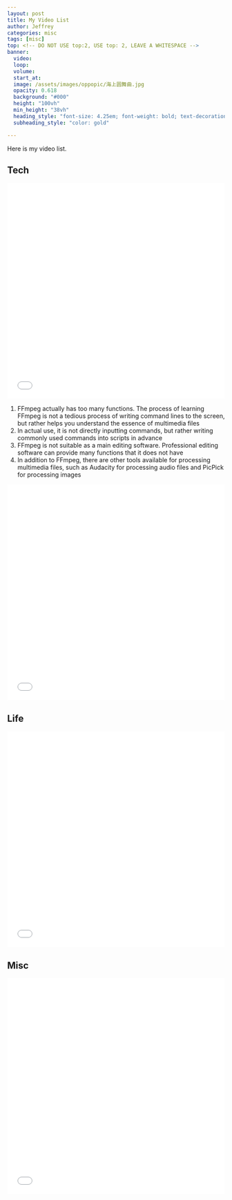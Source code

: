 ```yaml
---
layout: post
title: My Video List
author: Jeffrey
categories: misc
tags: [misc]
top: <!-- DO NOT USE top:2, USE top: 2, LEAVE A WHITESPACE -->
banner:
  video:
  loop: 
  volume: 
  start_at: 
  image: /assets/images/oppopic/海上圆舞曲.jpg 
  opacity: 0.618
  background: "#000"
  height: "100vh"
  min_height: "38vh"
  heading_style: "font-size: 4.25em; font-weight: bold; text-decoration: underline"
  subheading_style: "color: gold"

---
```

<!-- markdownlint-disable MD033 -->

Here is my video list.

## Tech

<iframe src="//player.bilibili.com/player.html?aid=470860280&bvid=BV1AT411J7cH&cid=770020454&p=1&high_quality=1&danmaku=0" allowfullscreen="allowfullscreen" width="100%" height="500" scrolling="no" frameborder="0" sandbox="allow-top-navigation allow-same-origin allow-forms allow-scripts"></iframe>

1. FFmpeg actually has too many functions. The process of learning FFmpeg is not a tedious process of writing command lines to the screen, but rather helps you understand the essence of multimedia files
2. In actual use, it is not directly inputting commands, but rather writing commonly used commands into scripts in advance
3. FFmpeg is not suitable as a main editing software. Professional editing software can provide many functions that it does not have
4. In addition to FFmpeg, there are other tools available for processing multimedia files, such as Audacity for processing audio files and PicPick for processing images

<iframe src="//player.bilibili.com/player.html?aid=961525463&bvid=BV1zH4y1U7jG&cid=1284252062&p=1&high_quality=1&danmaku=0" allowfullscreen="allowfullscreen" width="100%" height="500" scrolling="no" frameborder="0" sandbox="allow-top-navigation allow-same-origin allow-forms allow-scripts"></iframe>

## Life

<iframe src="//player.bilibili.com/player.html?aid=313751697&bvid=BV1GP411d7Hr&cid=1133151854&p=1&high_quality=1&danmaku=0" allowfullscreen="allowfullscreen" width="100%" height="500" scrolling="no" frameborder="0" sandbox="allow-top-navigation allow-same-origin allow-forms allow-scripts"></iframe>

## Misc

<iframe src="//player.bilibili.com/player.html?aid=274315828&bvid=BV1pF411f7yD&cid=1222550989&p=1&high_quality=1&danmaku=0" allowfullscreen="allowfullscreen" width="100%" height="500" scrolling="no" frameborder="0" sandbox="allow-top-navigation allow-same-origin allow-forms allow-scripts"></iframe>
